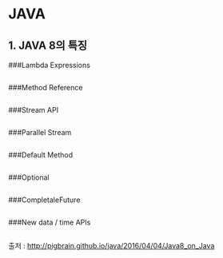 # JAVA

## 1. JAVA 8의 특징

###Lambda Expressions



```

```



###Method Reference



```

```



###Stream API



```

```



###Parallel Stream



```

```



###Default Method



```

```



###Optional



```

```



###CompletaleFuture



```

```



###New data / time APIs



```

```



출저 : http://pigbrain.github.io/java/2016/04/04/Java8_on_Java